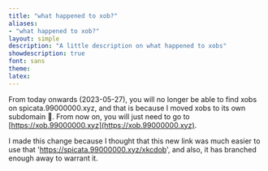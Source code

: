 ```yaml
---
title: "what happened to xob?"
aliases:
- "what happened to xob?"
layout: simple
description: "A little description on what happened to xobs"
showdescription: true
font: sans
theme: 
latex: 
---
```


From today onwards (2023-05-27), you will no longer be able to find xobs on spicata.99000000.xyz, and that is because I moved xobs to its own subdomain 🥳. From now on, you will just need to go to [https://xob.99000000.xyz](https://xob.99000000.xyz).

I made this change because I thought that this new link was much easier to use that 'https://spicata.99000000.xyz/xkcdob', and also, it has branched enough away to warrant it.
